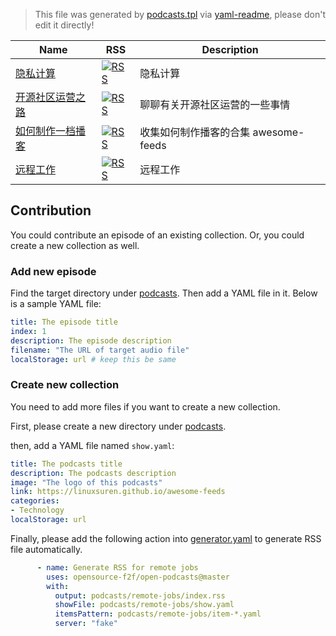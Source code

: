 > This file was generated by [podcasts.tpl](podcasts.tpl) via [yaml-readme](https://github.com/LinuxSuRen/yaml-readme), please don't edit it directly!


| Name | RSS | Description |
|---|---|---|
| [隐私计算](podcasts/data-privacy/README.md) | [![RSS](https://img.shields.io/badge/rss-F88900?style=flat&logo=rss&logoColor=white)](https://linuxsuren.github.io/awesome-feeds/podcasts/data-privacy/index.rss) | 隐私计算 |
| [开源社区运营之路](podcasts/os-community/README.md) | [![RSS](https://img.shields.io/badge/rss-F88900?style=flat&logo=rss&logoColor=white)](https://linuxsuren.github.io/awesome-feeds/podcasts/os-community/index.rss) | 聊聊有关开源社区运营的一些事情 |
| [如何制作一档播客](podcasts/podcasts-guide/README.md) | [![RSS](https://img.shields.io/badge/rss-F88900?style=flat&logo=rss&logoColor=white)](https://linuxsuren.github.io/awesome-feeds/podcasts/podcasts-guide/index.rss) | 收集如何制作播客的合集 awesome-feeds |
| [远程工作](podcasts/remote-jobs/README.md) | [![RSS](https://img.shields.io/badge/rss-F88900?style=flat&logo=rss&logoColor=white)](https://linuxsuren.github.io/awesome-feeds/podcasts/remote-jobs/index.rss) | 远程工作 |

## Contribution
You could contribute an episode of an existing collection. 
Or, you could create a new collection as well.

### Add new episode
Find the target directory under [podcasts](podcasts). Then add a YAML file in it. 
Below is a sample YAML file:

```yaml
title: The episode title
index: 1
description: The episode description
filename: "The URL of target audio file"
localStorage: url # keep this be same
```

### Create new collection
You need to add more files if you want to create a new collection.

First, please create a new directory under [podcasts](podcasts).

then, add a YAML file named `show.yaml`:
```yaml
title: The podcasts title
description: The podcasts description
image: "The logo of this podcasts"
link: https://linuxsuren.github.io/awesome-feeds
categories:
- Technology
localStorage: url
```

Finally, please add the following action into [generator.yaml](.github/workflows/generator.yaml) to generate RSS file automatically.
```yaml
      - name: Generate RSS for remote jobs
        uses: opensource-f2f/open-podcasts@master
        with:
          output: podcasts/remote-jobs/index.rss
          showFile: podcasts/remote-jobs/show.yaml
          itemsPattern: podcasts/remote-jobs/item-*.yaml
          server: "fake"
```
